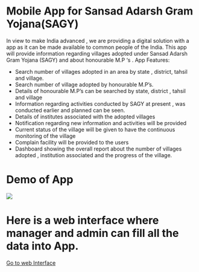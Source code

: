 # Mobile App for Sansad Adarsh Gram Yojana(SAGY) 

In view to make India advanced , we are providing a digital solution with a app as it can be made available to common people of the India. This app will provide information regarding villages adopted under Sansad Adarsh Gram Yojana (SAGY) and about honourable M.P ‘s .
App Features: 
* Search number of villages adopted in an area by state , district, tahsil and village.
* Search number of village adopted by honourable M.P’s.
* Details of honourable M.P’s can be searched by state, district , tahsil and village
* Information regarding activities conducted by SAGY at present , was conducted earlier and planned can be seen.
* Details of institutes associated with the adopted villages
* Notification regarding new information and activities will be provided
* Current status of the village will be given to have the continuous monitoring of the village  
* Complain facility will be provided to the users
* Dashboard showing the overall report about the number of villages adopted , institution associated and the progress of the village.
# Demo of  App 
  <img src="https://github.com/happysingh23828/SAGY-Android-Application/blob/master/Documentation/screenshots/sagy.gif"></br>
  
# Here is a web interface where manager and admin can fill all the data into App.
<a href="https://github.com/happysingh23828/SAGY-Admin-Manager-WEB-INTERFACE">Go to web Interface</a>

